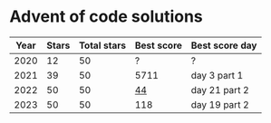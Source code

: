 # Advent of code solutions
Year | Stars | Total stars | Best score | Best score day
--- | --- | --- | --- |--- 
2020 | 12 | 50 | ? | ?
2021 | 39 | 50 | 5711 | day 3 part 1
2022 | 50 | 50 | [44](https://adventofcode.com/2022/leaderboard/day/21) | day 21 part 2
2023 | 50 | 50 | 118 | day 19 part 2

